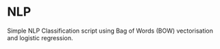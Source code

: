 # NLP
Simple NLP Classification script using Bag of Words (BOW) vectorisation and logistic regression.
